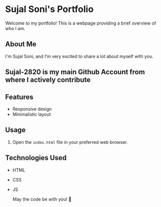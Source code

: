 # Sujal Soni's Portfolio

Welcome to my portfolio! This is a webpage providing a brief overview of who I am.

## About Me

I'm Sujal Soni, and I'm very excited to share a lot about myself with you.

## Sujal-2820 is my main Github Account from where I actively contribute

## Features

- Responsive design
- Minimalistic layout

## Usage

1. Open the `index.html` file in your preferred web browser.

## Technologies Used

- HTML
- CSS
- JS
  
  May the code be with you! 🚀
